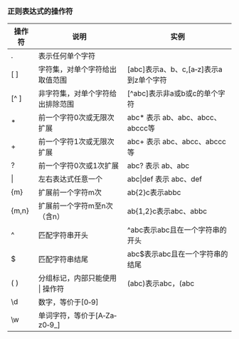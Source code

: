 ### 正则表达式的操作符
操作符|说明|实例
-----|----|----
. | 表示任何单个字符
[ ] |字符集，对单个字符给出取值范围| [abc]表示a、b、c,[a‐z]表示a到z单个字符
[^ ] |非字符集，对单个字符给出排除范围 |[^abc]表示非a或b或c的单个字符
*|前一个字符0次或无限次扩展 |abc* 表示 ab、abc、abcc、abccc等
\+ |前一个字符1次或无限次扩展 |abc+ 表示 abc、abcc、abccc等
? |前一个字符0次或1次扩展| abc? 表示 ab、abc
\| |左右表达式任意一个 | abc\|def 表示 abc、def
{m}| 扩展前一个字符m次| ab{2}c表示abbc
{m,n} |扩展前一个字符m至n次（含n） |ab{1,2}c表示abc、abbc
^ |匹配字符串开头 |^abc表示abc且在一个字符串的开头
$ |匹配字符串结尾 |abc$表示abc且在一个字符串的结尾
( ) |分组标记，内部只能使用 \| 操作符 |(abc)表示abc，(abc|def)表示abc、def
\d |数字，等价于[0‐9]
\w |单词字符，等价于[A‐Za‐z0‐9_]